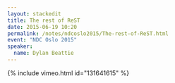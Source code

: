 ```yaml
---
layout: stackedit
title: The rest of ReST
date: 2015-06-19 10:20
permalink: /notes/ndcoslo2015/The-rest-of-ReST.html
event: "NDC Oslo 2015"
speaker:
  name: Dylan Beattie
---
```


{% include vimeo.html id="131641615" %}
